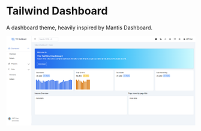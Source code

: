 # Tailwind Dashboard

A dashboard theme, heavily inspired by Mantis Dashboard.

![Tailwind Dashboard](https://github.com/clickadelic/tailwind-dashboard/blob/main/screenshot.png?raw=true)
